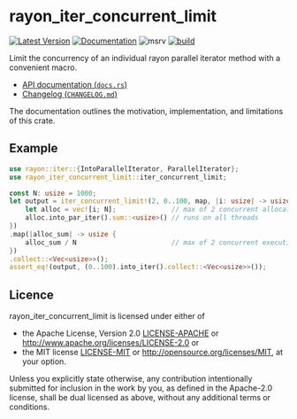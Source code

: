 # rayon_iter_concurrent_limit

[![Latest Version](https://img.shields.io/crates/v/rayon_iter_concurrent_limit.svg)](https://crates.io/crates/rayon_iter_concurrent_limit)
[![Documentation](https://docs.rs/rayon_iter_concurrent_limit/badge.svg)](https://docs.rs/rayon_iter_concurrent_limit)
![msrv](https://img.shields.io/crates/msrv/rayon_iter_concurrent_limit)
[![build](https://github.com/LDeakin/rayon_iter_concurrent_limit/actions/workflows/ci.yml/badge.svg)](https://github.com/LDeakin/rayon_iter_concurrent_limit/actions/workflows/ci.yml)

Limit the concurrency of an individual rayon parallel iterator method with a convenient macro.

- [API documentation (`docs.rs`)](https://docs.rs/rayon_iter_concurrent_limit/latest/rayon_iter_concurrent_limit/)
- [Changelog (`CHANGELOG.md`)](./CHANGELOG.md)

The documentation outlines the motivation, implementation, and limitations of this crate.

## Example
```rust
use rayon::iter::{IntoParallelIterator, ParallelIterator};
use rayon_iter_concurrent_limit::iter_concurrent_limit;

const N: usize = 1000;
let output = iter_concurrent_limit!(2, 0..100, map, |i: usize| -> usize {
    let alloc = vec![i; N];              // max of 2 concurrent allocations
    alloc.into_par_iter().sum::<usize>() // runs on all threads
})
.map(|alloc_sum| -> usize {
    alloc_sum / N                        // max of 2 concurrent executions
})
.collect::<Vec<usize>>();
assert_eq!(output, (0..100).into_iter().collect::<Vec<usize>>());
```

## Licence
rayon_iter_concurrent_limit is licensed under either of
 - the Apache License, Version 2.0 [LICENSE-APACHE](./LICENCE-APACHE) or <http://www.apache.org/licenses/LICENSE-2.0> or
 - the MIT license [LICENSE-MIT](./LICENCE-MIT) or <http://opensource.org/licenses/MIT>, at your option.

Unless you explicitly state otherwise, any contribution intentionally submitted for inclusion in the work by you, as defined in the Apache-2.0 license, shall be dual licensed as above, without any additional terms or conditions.
